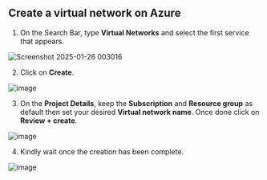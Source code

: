 ## Create a virtual network on Azure

1. On the Search Bar, type **Virtual Networks** and select the first service that appears.

![Screenshot 2025-01-26 003016](https://github.com/user-attachments/assets/dec2b3c2-2c72-4b2f-9ff3-260965ae4415)

2. Click on **Create**.

![image](https://github.com/user-attachments/assets/d90065b6-fec4-46c2-9178-524051513779)

3. On the **Project Details**, keep the **Subscription** and **Resource group** as default then set your desired **Virtual network name**. Once done click on **Review + create**.

![image](https://github.com/user-attachments/assets/d552e599-4d64-46b2-ae59-aedd9249c541)

4. Kindly wait once the creation has been complete.

![image](https://github.com/user-attachments/assets/a2897b43-af66-4b65-98c2-3818f8c13214)
